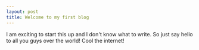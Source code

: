 ```yaml
---
layout: post
title: Welcome to my first blog
---
```


I am exciting to start this up and I don't know what to write.
So just say hello to all you guys over the world!
Cool the internet!



